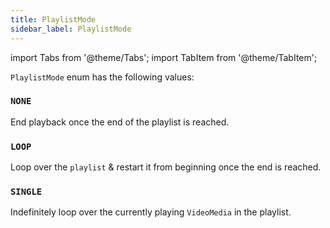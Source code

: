 ```yaml
---
title: PlaylistMode
sidebar_label: PlaylistMode
---
```


import Tabs from '@theme/Tabs';
import TabItem from '@theme/TabItem';

`PlaylistMode` enum has the following values:

### `NONE`

End playback once the end of the playlist is reached.

### `LOOP`

Loop over the `playlist` & restart it from beginning once the end is reached.

### `SINGLE`

Indefinitely loop over the currently playing `VideoMedia` in the playlist.

